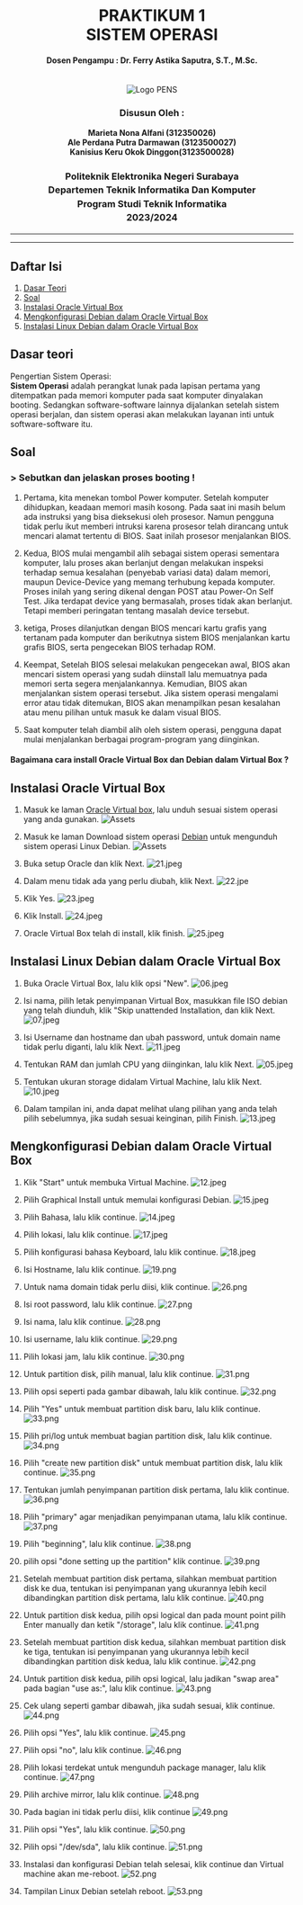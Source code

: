 <div align="center">
  <h1 style="text-align: center;font-weight: bold">PRAKTIKUM 1<br>SISTEM OPERASI</h1>
  <h4 style="text-align: center;">Dosen Pengampu : Dr. Ferry Astika Saputra, S.T., M.Sc.</h4>
</div>
<br />
<div align="center">
  <img src="https://upload.wikimedia.org/wikipedia/id/4/44/Logo_PENS.png" alt="Logo PENS">
  <h3 style="text-align: center;">Disusun Oleh : </h3>
  <p style="text-align: center;">
    <strong>Marieta Nona Alfani (312350026) </strong><br>
    <strong>Ale Perdana Putra Darmawan (3123500027) </strong><br>
    <strong>Kanisius Keru Okok Dinggon(3123500028)</strong>
  </p>
<h3 style="text-align: center;line-height: 1.5">Politeknik Elektronika Negeri Surabaya<br>Departemen Teknik Informatika Dan Komputer<br>Program Studi Teknik Informatika<br>2023/2024</h3>
  <hr><hr>
</div>

## Daftar Isi
1. [Dasar Teori](#Dasar-teori)
2. [Soal](#soal)
3. [Instalasi Oracle Virtual Box](#Instalasi-Oracle-Virtual-Box)
4. [Mengkonfigurasi Debian dalam Oracle Virtual Box](#Mengkonfigurasi-Debian-dalam-Oracle-Virtual-Box)
5. [Instalasi Linux Debian dalam Oracle Virtual Box](#Instalasi-Linux-Debian-dalam-Oracle-Virtual-Box)


## Dasar teori
Pengertian Sistem Operasi:</br>
<strong>Sistem Operasi</strong> adalah perangkat lunak pada lapisan pertama yang ditempatkan pada memori komputer pada saat komputer dinyalakan booting. Sedangkan software-software lainnya dijalankan setelah sistem operasi berjalan, dan sistem operasi akan melakukan layanan inti untuk software-software itu.

## Soal
#### <h3> > Sebutkan dan jelaskan proses booting !</h3>
1. Pertama, kita menekan tombol Power komputer. Setelah komputer dihidupkan, keadaan memori masih kosong. Pada saat ini masih belum ada instruksi yang bisa dieksekusi oleh prosesor. Namun pengguna tidak perlu ikut memberi intruksi karena prosesor telah dirancang untuk mencari alamat tertentu di BIOS. Saat inilah prosesor menjalankan BIOS.

2. Kedua, BIOS mulai mengambil alih sebagai sistem operasi sementara komputer, lalu proses akan berlanjut dengan melakukan inspeksi terhadap semua kesalahan (penyebab variasi data) dalam memori, maupun Device-Device yang memang terhubung kepada komputer. Proses inilah yang sering dikenal dengan POST atau Power-On Self Test. Jika terdapat device yang bermasalah, proses tidak akan berlanjut. Tetapi memberi peringatan tentang masalah device tersebut.

3. ketiga, Proses dilanjutkan dengan BIOS mencari kartu grafis yang tertanam pada komputer dan berikutnya sistem BIOS menjalankan kartu grafis BIOS, serta pengecekan BIOS terhadap ROM.

4. Keempat, Setelah BIOS selesai melakukan pengecekan awal, BIOS akan mencari sistem operasi yang sudah diinstall lalu memuatnya pada memori serta segera menjalankannya. Kemudian, BIOS akan menjalankan sistem operasi tersebut. Jika sistem operasi mengalami error atau tidak ditemukan, BIOS akan menampilkan pesan kesalahan atau menu pilihan untuk masuk ke dalam visual BIOS.

5. Saat komputer telah diambil alih oleh sistem operasi, pengguna dapat mulai menjalankan berbagai program-program yang diinginkan.


#### Bagaimana cara install Oracle Virtual Box dan Debian dalam Virtual Box ?

## Instalasi Oracle Virtual Box
1. Masuk ke laman [Oracle Virtual box](https://www.virtualbox.org/wiki/Downloads), lalu unduh sesuai sistem operasi yang anda gunakan.
![Assets](Assets/01(1).jpeg)

2. Masuk ke laman Download sistem operasi [Debian](https://www.debian.org/download) untuk mengunduh sistem operasi Linux Debian.
   ![Assets](Assets/debian.02.png)

3. Buka setup Oracle dan klik Next.
   ![21.jpeg](21.jpeg)

4. Dalam menu tidak ada yang perlu diubah, klik Next.
   ![22.jpe](22.jpeg)

5. Klik Yes.
   ![23.jpeg](23.jpeg)

6. Klik Install.
   ![24.jpeg](24.jpeg)

7. Oracle Virtual Box telah di install, klik finish.
   ![25.jpeg](25.jpeg)

## Instalasi Linux Debian dalam Oracle Virtual Box
1. Buka Oracle Virtual Box, lalu klik opsi "New".
![06.jpeg](06.jpeg)

2. Isi nama, pilih letak penyimpanan Virtual Box, masukkan file ISO debian yang telah diunduh, klik "Skip unattended Installation, dan klik Next.
   ![07.jpeg](07.jpeg)

3. Isi Username dan hostname dan ubah password, untuk domain name tidak perlu diganti, lalu klik Next. 
   ![11.jpeg](11.jpeg)

4. Tentukan RAM dan jumlah CPU yang diinginkan, lalu klik Next.
   ![05.jpeg](05.jpeg)

5. Tentukan ukuran storage didalam Virtual Machine, lalu klik Next.
   ![10.jpeg](10.jpeg)

6. Dalam tampilan ini, anda dapat melihat ulang pilihan yang anda telah pilih sebelumnya, jika sudah sesuai keinginan, pilih Finish.
   ![13.jpeg](13.jpeg)

## Mengkonfigurasi Debian dalam Oracle Virtual Box
1. Klik "Start" untuk membuka Virtual Machine.
![12.jpeg](12.jpeg)

2. Pilih Graphical Install untuk memulai konfigurasi Debian.
   ![15.jpeg](15.jpeg)

3. Pilih Bahasa, lalu klik continue.
   ![14.jpeg](14.jpeg)

4. Pilih lokasi, lalu klik continue.
   ![17.jpeg](17.jpeg)

5. Pilih konfigurasi bahasa Keyboard, lalu klik continue.
   ![18.jpeg](18.jpeg)

6. Isi Hostname, lalu klik continue.
   ![19.png](19.png)

7. Untuk nama domain tidak perlu diisi, klik continue.
   ![26.png](26.png)

9. Isi root password, lalu klik continue.
   ![27.png](27.png)

10. Isi nama, lalu klik continue.
    ![28.png](28.png)

11. Isi username, lalu klik continue.
    ![29.png](29.png)

12. Pilih lokasi jam, lalu klik continue.
    ![30.png](30.png)

13. Untuk partition disk, pilih manual, lalu klik continue.
    ![31.png](31.png)

14. Pilih opsi seperti pada gambar dibawah, lalu klik continue.
    ![32.png](32.png)

15. Pilih "Yes" untuk membuat partition disk baru, lalu klik continue.
    ![33.png](33.png)

16. Pilih pri/log untuk membuat bagian partition disk, lalu klik continue.
    ![34.png](34.png)


17. Pilih "create new partition disk" untuk membuat partition disk, lalu klik continue.
    ![35.png](35.png)

18. Tentukan jumlah penyimpanan partition disk pertama, lalu klik continue.
    ![36.png](36.png)

19. Pilih "primary" agar menjadikan penyimpanan utama, lalu klik continue.
    ![37.png](37.png)

20. Pilih "beginning", lalu klik continue.
    ![38.png](38.png)


21. pilih opsi "done setting up the partition" klik continue.
    ![39.png](39.png)

22. Setelah membuat partition disk pertama, silahkan membuat partition disk ke dua, tentukan isi penyimpanan yang ukurannya lebih kecil dibandingkan partition disk pertama, lalu klik continue.
    ![40.png](40.png)


23. Untuk partition disk kedua, pilih opsi logical dan pada mount point pilih Enter manually dan ketik "/storage", lalu klik continue.
    ![41.png](41.png)

24. Setelah membuat partition disk kedua, silahkan membuat partition disk ke tiga, tentukan isi penyimpanan yang ukurannya lebih kecil dibandingkan partition disk kedua, lalu klik continue.
    ![42.png](42.png)

25. Untuk partition disk kedua, pilih opsi logical, lalu jadikan "swap area" pada bagian "use as:", lalu klik continue.
    ![43.png](43.png)

26. Cek ulang seperti gambar dibawah, jika sudah sesuai, klik continue.
    ![44.png](44.png)
    
28. Pilih opsi "Yes", lalu klik continue.
    ![45.png](45.png)

29. Pilih opsi "no", lalu klik continue.
    ![46.png](46.png)

30. Pilih lokasi terdekat untuk mengunduh package manager, lalu klik continue.
    ![47.png](47.png)

31. Pilih archive mirror, lalu klik continue.
    ![48.png](48.png)
    
33. Pada bagian ini tidak perlu diisi, klik continue
    ![49.png](49.png)

35. Pilih opsi "Yes", lalu klik continue.
    ![50.png](50.png)

37. Pilih opsi "/dev/sda", lalu klik continue.
    ![51.png](51.png)
    
39. Instalasi dan konfigurasi Debian telah selesai, klik continue dan Virtual machine akan me-reboot. 
    ![52.png](52.png)
    
41. Tampilan Linux Debian setelah reboot.
    ![53.png](53.png)
<!---
kanisiusdinggon/kanisiusdinggon is a ✨ special ✨ repository because its `README.md` (this file) appears on your GitHub profile.
You can click the Preview link to take a look at your changes.
--->
